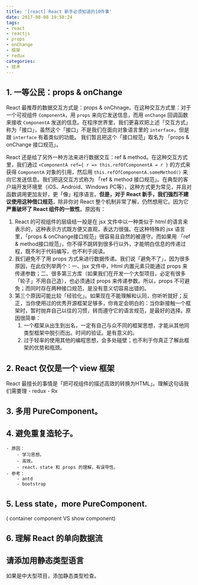 ```yaml
---
title: '[react] React 新手必须知道的10件事'
date: 2017-08-08 19:58:24
tags:
- react
- reactjs
- props
- onChange
- 框架
- redux
categories:
- 技术
---
```


## 1. 一等公民：props & onChange 

React 最推荐的数据交互方式是：props & onChnage。在这种交互方式里：对于一个可视组件 `ComponentA`，用 `props` 来向它发送信息，而用 `onChange` 回调函数来接收 `ComponentA` 发送的信息。在程序世界里，我们更喜欢把上述「交互方式」称为「接口」，虽然这个「接口」不是我们在面向对象语言里的 `interface`，但是跟 `interface` 有着类似的功能。 我们暂且把这个「接口规范」取名为 「props & onChange 接口规范」。

React 还是给了另外一种方法来进行数据交互：ref & method。在这种交互方式里，我们通过 `<ComponentA ref={ r => this.refOfComponentA = r }` 的方式来获得 `ComponentA` 对象的引用，然后用 `this.refOfComponentA.someMethod()` 来向它发送信息。我们把这交互方式称为 「ref & method 接口规范」。在典型的客户端开发环境里（iOS、Android、Windows PC等），这种方式更为常见，并且对函数调用更加友好，更「像」程序语言。**但是，对于 React 新手，我们强烈不建议使用这种借口规范**，除非你对 React 整个机制非常了解，仍然想用它。因为它**严重破坏了 React 组件的一致性**。原因有：
1. React 的可视组件的层级结一般是在 jsx 文件中以一种类似于 html 的语言来表示的，这种表示方式既方便又直观，表达力很强。在这种特殊的 jsx 语言里，「props & onChange接口规范」很容易且自然的被遵守。而如果用 「ref & method接口规范」，你不得不跳转到很多行以外，才能明白信息的传递过程，既不利于代码编写，也不利于阅读。
2. 我们避免不了用 props 方式来进行数据传递。我们说「避免不了」，因为很多原因，在此仅列举两个：一、jsx 文件中，Html 内置元素只能通过 props 来传递参数；二、很多第三方库（如果我们在开发一个大型项目，必定有很多「轮子」不用自己造），也必须通过 props 来传递参数。所以，props 不可避免；而同时存在两种接口规范，是没有意义切容易出错的。
3. 第三个原因可能比较「经验化」。如果现在不能理解和认同，你听听就好；反正，当你使用过的优秀开源框架足够多，你肯定会明白的：当你新接触一个框架时，暂时抛弃自己以往的习惯，转而遵守它的语言规范，是最好的选择。原因很简单：
    1. 一个框架从出生到出名，一定有自己与众不同的框架思想，才能从其他同类型框架中脱引而出。时间的验证。是有意义的。
    2. 过于轻率的使用其他的编程思想，会多处碰壁；也不利于你真正了解此框架的优势和瓶颈。

## 2. React 仅仅是一个 view 框架

React 最擅长的事情是「把可视组件的描述高效的转换为HTML」。理解这句话我们需要理
    - redux
    - Rx

## 3. 多用 PureComponent。

## 4. 避免重复造轮子。

    - 原因：
        - 学习思想。
        - 高效。
        - react，state 和 props 的理解，有误导性。
    - 参考：
        - antd
        - bootstrap

## 5. Less state，more PureComponent. 

( container component VS show component)

## 6. 理解 React 的单向数据流


## 请添加用静态类型语言

如果是中大型项目，添加静态类型检查。

